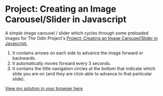 # Project: Creating an Image Carousel/Slider in Javascript

A simple image carousel / slider which cycles through some preloaded images for The Odin Project's [Project: Creating an Image Carousel/Slider in Javascript.](http://www.theodinproject.com/courses/javascript-and-jquery/lessons/creating-an-image-carousel-slider)
1. It contains arrows on each side to advance the image forward or backwards. 
2. It automatically moves forward every 3 seconds. 
3. It contains the little navigation circles at the bottom that indicate which slide you are on 
   (and they are click-able to advance to that particular slide).
   
[View my solution in your browser here](http://htmlpreview.github.io/?https://github.com/StefanieWang/JavaScript-image-carousel/blob/master/slider.html)
